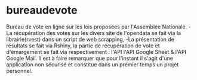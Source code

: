 # bureaudevote

Bureau de vote en ligne sur les lois proposées par l'Assemblée Nationale.
-La récupération des votes sur les divers site de l'opendata se fait via la librairie(rvest) dans un script de web scrapping,
-La présentation de résultats se fait via Rshiny, la partie de récupération de vote et d'émargement se fait via respectivement :
 l'API l'API Google Sheet & l'API Google Mail.
Il est à faire remarquer que pour l'instant il s'agit d'une application non sécurisé et constitue dans un premier temps un projet
personnel.


